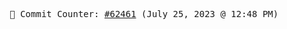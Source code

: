 <p align="center">
    <samp>
        📮 Commit Counter: <a href="https://github.com/Javascript-void0/Javascript-void0/commits/main">#62461</a> (July 25, 2023 @ 12:48 PM)
    </samp>
</p>